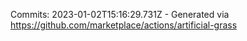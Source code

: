 Commits: 2023-01-02T15:16:29.731Z - Generated via https://github.com/marketplace/actions/artificial-grass
<br>
